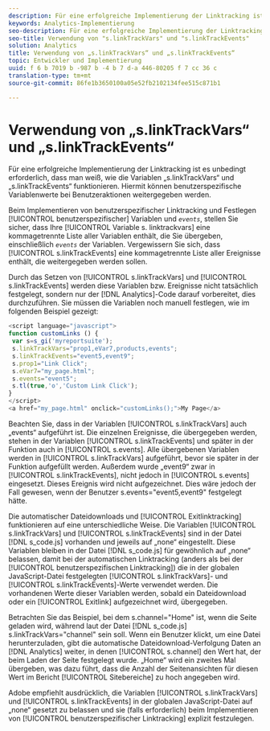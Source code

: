 ```yaml
---
description: Für eine erfolgreiche Implementierung der Linktracking ist es unbedingt erforderlich, dass man weiß, wie die Variablen „s.linkTrackVars“ und „s.linkTrackEvents“ funktionieren. Hiermit können benutzerspezifische Variablenwerte bei Benutzeraktionen weitergegeben werden.
keywords: Analytics-Implementierung
seo-description: Für eine erfolgreiche Implementierung der Linktracking ist es unbedingt erforderlich, dass man weiß, wie die Variablen „s.linkTrackVars“ und „s.linkTrackEvents“ funktionieren. Hiermit können benutzerspezifische Variablenwerte bei Benutzeraktionen weitergegeben werden.
seo-title: Verwendung von "s.linkTrackVars" und "s.linkTrackEvents"
solution: Analytics
title: Verwendung von „s.linkTrackVars“ und „s.linkTrackEvents“
topic: Entwickler und Implementierung
uuid: f 6 b 7019 b -987 b -4 b 7 d-a 446-80205 f 7 cc 36 c
translation-type: tm+mt
source-git-commit: 86fe1b3650100a05e52fb2102134fee515c871b1

---
```



# Verwendung von „s.linkTrackVars“ und „s.linkTrackEvents“

Für eine erfolgreiche Implementierung der Linktracking ist es unbedingt erforderlich, dass man weiß, wie die Variablen „s.linkTrackVars“ und „s.linkTrackEvents“ funktionieren. Hiermit können benutzerspezifische Variablenwerte bei Benutzeraktionen weitergegeben werden.

Beim Implementieren von benutzerspezifischer Linktracking und Festlegen [!UICONTROL benutzerspezifischer] Variablen und *`events`*, stellen Sie sicher, dass Ihre [!UICONTROL Variable s. linktrackvars] eine kommagetrennte Liste aller Variablen enthält, die Sie übergeben, einschließlich *`events`* der Variablen. Vergewissern Sie sich, dass [!UICONTROL s.linkTrackEvents] eine kommagetrennte Liste aller Ereignisse enthält, die weitergegeben werden sollen.

Durch das Setzen von [!UICONTROL s.linkTrackVars] und [!UICONTROL s.linkTrackEvents] werden diese Variablen bzw. Ereignisse nicht tatsächlich festgelegt, sondern nur der [!DNL Analytics]-Code darauf vorbereitet, dies durchzuführen. Sie müssen die Variablen noch manuell festlegen, wie im folgenden Beispiel gezeigt:

```js
<script language="javascript"> 
function customLinks () { 
 var s=s_gi('myreportsuite'); 
 s.linkTrackVars="prop1,eVar7,products,events"; 
 s.linkTrackEvents="event5,event9"; 
 s.prop1="Link Click"; 
 s.eVar7="my_page.html"; 
 s.events="event5"; 
 s.tl(true,'o','Custom Link Click'); 
} 
</script> 
<a href="my_page.html" onclick="customLinks();">My Page</a> 
```

Beachten Sie, dass in der Variablen [!UICONTROL s.linkTrackVars] auch „events“ aufgeführt ist. Die einzelnen Ereignisse, die übergegeben werden, stehen in der Variablen [!UICONTROL s.linkTrackEvents] und später in der Funktion auch in [!UICONTROL s.events]. Alle übergebenen Variablen werden in [!UICONTROL s.linkTrackVars] aufgeführt, bevor sie später in der Funktion aufgefüllt werden. Außerdem wurde „event9“ zwar in [!UICONTROL s.linkTrackEvents], nicht jedoch in [!UICONTROL s.events] eingesetzt. Dieses Ereignis wird nicht aufgezeichnet. Dies wäre jedoch der Fall gewesen, wenn der Benutzer s.events="event5,event9" festgelegt hätte.

Die automatischer Dateidownloads  und [!UICONTROL Exitlinktracking] funktionieren auf eine unterschiedliche Weise. Die Variablen [!UICONTROL s.linkTrackVars] und [!UICONTROL s.linkTrackEvents] sind in der Datei [!DNL s_code.js] vorhanden und jeweils auf „none“ eingestellt. Diese Variablen bleiben in der Datei [!DNL s_code.js] für gewöhnlich auf „none“ belassen, damit bei der automatischen Linktracking (anders als bei der [!UICONTROL benutzerspezifischen Linktracking]) die in der globalen JavaScript-Datei festgelegten [!UICONTROL s.linkTrackVars]- und [!UICONTROL s.linkTrackEvents]-Werte verwendet werden. Die vorhandenen Werte dieser Variablen werden, sobald ein Dateidownload oder ein [!UICONTROL Exitlink] aufgezeichnet wird, übergegeben.

Betrachten Sie das Beispiel, bei dem s.channel="Home" ist, wenn die Seite geladen wird, während laut der Datei [!DNL s_code.js] s.linkTrackVars="channel" sein soll. Wenn ein Benutzer klickt, um eine Datei herunterzuladen, gibt die automatische Dateidownload-Verfolgung Daten an [!DNL Analytics] weiter, in denen [!UICONTROL s.channel] den Wert hat, der beim Laden der Seite festgelegt wurde. „Home“ wird ein zweites Mal übergeben, was dazu führt, dass die Anzahl der Seitenansichten für diesen Wert im Bericht [!UICONTROL Sitebereiche] zu hoch angegeben wird.

Adobe empfiehlt ausdrücklich, die Variablen [!UICONTROL s.linkTrackVars] und [!UICONTROL s.linkTrackEvents] in der globalen JavaScript-Datei auf „none“ gesetzt zu belassen und sie (falls erforderlich) beim Implementieren von [!UICONTROL benutzerspezifischer Linktracking] explizit festzulegen.
